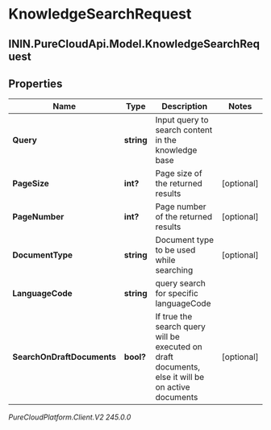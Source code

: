 # KnowledgeSearchRequest

## ININ.PureCloudApi.Model.KnowledgeSearchRequest

## Properties

|Name | Type | Description | Notes|
|------------ | ------------- | ------------- | -------------|
| **Query** | **string** | Input query to search content in the knowledge base | |
| **PageSize** | **int?** | Page size of the returned results | [optional] |
| **PageNumber** | **int?** | Page number of the returned results | [optional] |
| **DocumentType** | **string** | Document type to be used while searching | [optional] |
| **LanguageCode** | **string** | query search for specific languageCode | |
| **SearchOnDraftDocuments** | **bool?** | If true the search query will be executed on draft documents, else it will be on active documents | [optional] |



_PureCloudPlatform.Client.V2 245.0.0_
